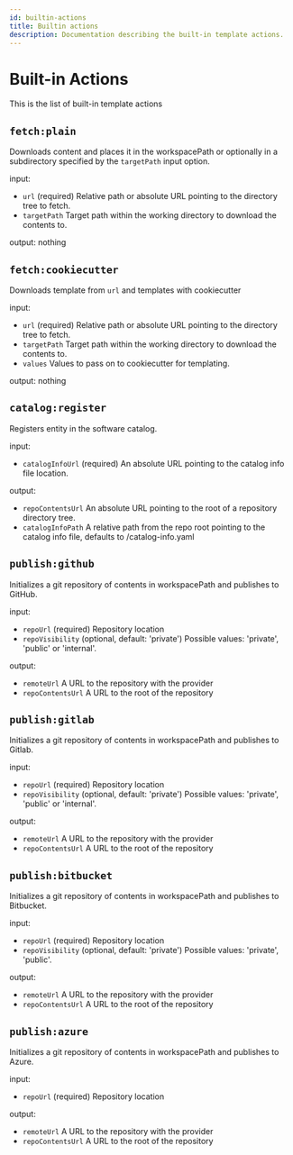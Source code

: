 ```yaml
---
id: builtin-actions
title: Builtin actions
description: Documentation describing the built-in template actions.
---
```


# Built-in Actions

This is the list of built-in template actions

## `fetch:plain`

Downloads content and places it in the workspacePath or optionally in a
subdirectory specified by the `targetPath` input option.

input:

- `url` (required) Relative path or absolute URL pointing to the directory tree
  to fetch.
- `targetPath` Target path within the working directory to download the contents
  to.

output: nothing

## `fetch:cookiecutter`

Downloads template from `url` and templates with cookiecutter

input:

- `url` (required) Relative path or absolute URL pointing to the directory tree
  to fetch.
- `targetPath` Target path within the working directory to download the contents
  to.
- `values` Values to pass on to cookiecutter for templating.

output: nothing

## `catalog:register`

Registers entity in the software catalog.

input:

- `catalogInfoUrl` (required) An absolute URL pointing to the catalog info file
  location.

output:

- `repoContentsUrl` An absolute URL pointing to the root of a repository
  directory tree.
- `catalogInfoPath` A relative path from the repo root pointing to the catalog
  info file, defaults to /catalog-info.yaml

## `publish:github`

Initializes a git repository of contents in workspacePath and publishes to
GitHub.

input:

- `repoUrl` (required) Repository location
- `repoVisibility` (optional, default: 'private') Possible values: 'private',
  'public' or 'internal'.

output:

- `remoteUrl` A URL to the repository with the provider
- `repoContentsUrl` A URL to the root of the repository

## `publish:gitlab`

Initializes a git repository of contents in workspacePath and publishes to
Gitlab.

input:

- `repoUrl` (required) Repository location
- `repoVisibility` (optional, default: 'private') Possible values: 'private',
  'public' or 'internal'.

output:

- `remoteUrl` A URL to the repository with the provider
- `repoContentsUrl` A URL to the root of the repository

## `publish:bitbucket`

Initializes a git repository of contents in workspacePath and publishes to
Bitbucket.

input:

- `repoUrl` (required) Repository location
- `repoVisibility` (optional, default: 'private') Possible values: 'private',
  'public'.

output:

- `remoteUrl` A URL to the repository with the provider
- `repoContentsUrl` A URL to the root of the repository

## `publish:azure`

Initializes a git repository of contents in workspacePath and publishes to
Azure.

input:

- `repoUrl` (required) Repository location

output:

- `remoteUrl` A URL to the repository with the provider
- `repoContentsUrl` A URL to the root of the repository

